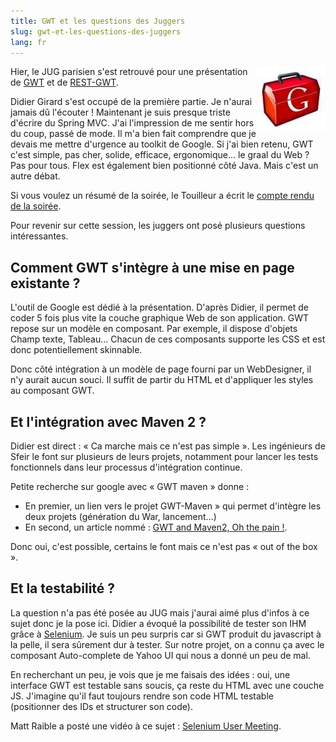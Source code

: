 ```yaml
---
title: GWT et les questions des Juggers
slug: gwt-et-les-questions-des-juggers
lang: fr
---
```


<img src="/assets/images/posts/2008/11/gwt.jpg" style="float:right"/>

Hier, le JUG parisien s'est retrouvé pour une présentation de [GWT](http://code.google.com/webtoolkit/) et de [REST-GWT](http://code.google.com/p/gwt-rest/).

Didier Girard s'est occupé de la première partie. Je n'aurai jamais dû l'écouter ! Maintenant je suis presque triste d'écrire du Spring MVC. J'ai l'impression de me sentir hors du coup, passé de mode. Il m'a bien fait comprendre que je devais me mettre d'urgence au toolkit de Google. Si j'ai bien retenu, GWT c'est simple, pas cher, solide, efficace, ergonomique... le graal du Web ? Pas pour tous. Flex est également bien positionné côté Java. Mais c'est un autre débat.

Si vous voulez un résumé de la soirée, le Touilleur a écrit le [compte rendu de la soirée](http://www.touilleur-express.fr/2008/11/05/soiree-gwt-et-restlet-au-paris-jug/).

Pour revenir sur cette session, les juggers ont posé plusieurs questions intéressantes.

## Comment GWT s'intègre à une mise en page existante ?

L'outil de Google est dédié à la présentation. D'après Didier, il permet de coder 5 fois plus vite la couche graphique Web de son application. GWT repose sur un modèle en composant. Par exemple, il dispose d'objets Champ texte, Tableau... Chacun de ces composants supporte les CSS et est donc potentiellement skinnable.

Donc côté intégration à un modèle de page fourni par un WebDesigner, il n'y aurait aucun souci. Il suffit de partir du HTML et d'appliquer les styles au composant GWT.

## Et l'intégration avec Maven 2 ?

Didier est direct : « Ca marche mais ce n'est pas simple ». Les ingénieurs de Sfeir le font sur plusieurs de leurs projets, notamment pour lancer les tests fonctionnels dans leur processus d'intégration continue.

Petite recherche sur google avec « GWT maven » donne :

- En premier, un lien vers le projet GWT-Maven » qui permet d'intègre les deux projets (génération du War, lancement...)
- En second, un article nommé : [GWT and Maven2, Oh the pain !](http://rbtech.blogspot.com/2007/06/gwt-and-maven-2-oh-pain.html).

Donc oui, c'est possible, certains le font mais ce n'est pas « out of the box ».

## Et la testabilité ?

La question n'a pas été posée au JUG mais j'aurai aimé plus d'infos à ce sujet donc je la pose ici. Didier a évoqué la possibilité de tester son IHM grâce à [Selenium](http://www.tomsquest.com/blog/2008/09/selenium-en-java-demarrage-rapide/). Je suis un peu surpris car si GWT produit du javascript à la pelle, il sera sûrement dur à tester. Sur notre projet, on a connu ça avec le composant Auto-complete de Yahoo UI qui nous a donné un peu de mal.

En recherchant un peu, je vois que je me faisais des idées : oui, une interface GWT est testable sans soucis, ça reste du HTML avec une couche JS. J'imagine qu'il faut toujours rendre son code HTML testable (positionner des IDs et structurer son code).

Matt Raible a posté une vidéo à ce sujet : [Selenium User Meeting](http://raibledesigns.com/rd/entry/selenium_user_meetup_videos_posted).
